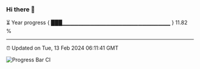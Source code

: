 ### Hi there 👋

⏳ Year progress { ███▁▁▁▁▁▁▁▁▁▁▁▁▁▁▁▁▁▁▁▁▁▁▁▁▁▁▁ } 11.82 %

---

⏰ Updated on Tue, 13 Feb 2024 06:11:41 GMT

![Progress Bar CI](https://github.com/Shyam-Makwana/GitHub-Actions-Demo/workflows/Progress%20Bar%20CI/badge.svg)
